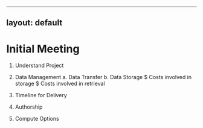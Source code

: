 
---
layout: default
---

# Initial Meeting

1. Understand Project


2. Data Management
a. Data Transfer
b. Data Storage
  $ Costs involved in storage
  $ Costs involved in retrieval


3. Timeline for Delivery


4. Authorship


5. Compute Options

